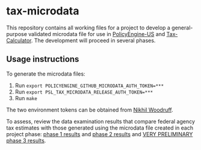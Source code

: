 # tax-microdata

This repository contains all working files for a project to develop a
general-purpose validated microdata file for use in
[PolicyEngine-US](https://github.com/PolicyEngine/policyengine-us) and
[Tax-Calculator](https://github.com/PSLmodels/Tax-Calculator).  The
development will proceed in several phases.

## Usage instructions

To generate the microdata files:

1. Run `export POLICYENGINE_GITHUB_MICRODATA_AUTH_TOKEN=***`
2. Run `export PSL_TAX_MICRODATA_RELEASE_AUTH_TOKEN=***`
3. Run `make`

The two environment tokens can be obtained from [Nikhil Woodruff](mailto:nikhil@policyengine.org).

To assess, review the data examination results that compare federal
agency tax estimates with those generated using the microdata file
created in each project phase: [phase 1
results](./tax_microdata_benchmarking/examination/results1.md) and
[phase 2
results](./tax_microdata_benchmarking/examination/results2.md) and
[VERY PRELIMINARY phase 3
results](./tax_microdata_benchmarking/examination/results3.md).
